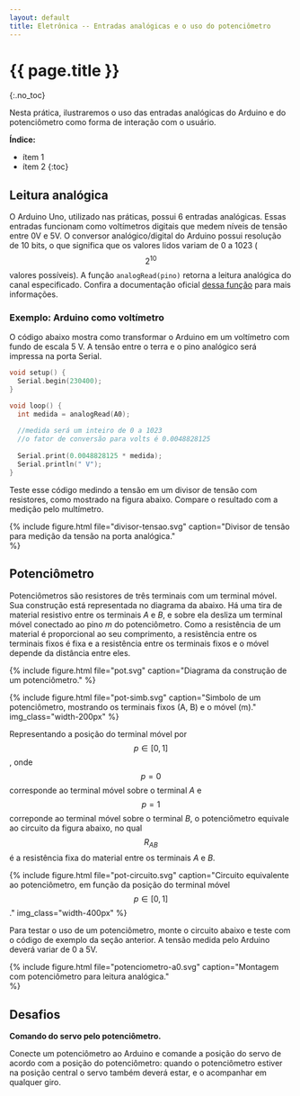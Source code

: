 ```yaml
---
layout: default
title: Eletrônica -- Entradas analógicas e o uso do potenciômetro
---
```


{{ page.title }}
================
{:.no_toc}

Nesta prática, ilustraremos o uso das entradas analógicas do Arduino e do
potenciômetro como forma de interação com o usuário.

**Índice:**
* ítem 1
* ítem 2
{:toc}

Leitura analógica
-----------------

O Arduino Uno, utilizado nas práticas, possui 6 entradas analógicas.
Essas entradas funcionam como voltímetros digitais que medem níveis de tensão
entre 0V e 5V.
O conversor analógico/digital do Arduino possui resolução de 10 bits, o que
significa que os valores lidos variam de 0 a 1023 ($$2^{10}$$ valores
possíveis).
A função `analogRead(pino)` retorna a leitura analógica do canal especificado.
Confira a documentação oficial [dessa função][analogRead] para
mais informações.

### Exemplo: Arduino como voltímetro

O código abaixo mostra como transformar o Arduino em um voltímetro com fundo de
escala 5 V. A tensão entre o terra e o pino analógico será impressa na porta
Serial.

```c++
void setup() {
  Serial.begin(230400);
}

void loop() {
  int medida = analogRead(A0);
  
  //medida será um inteiro de 0 a 1023
  //o fator de conversão para volts é 0.0048828125
  
  Serial.print(0.0048828125 * medida); 
  Serial.println(" V");
}
```

Teste esse código medindo a tensão em um divisor de tensão com resistores,
como mostrado na figura abaixo. Compare o resultado com a medição pelo
multímetro.

{%
   include figure.html
   file="divisor-tensao.svg"
   caption="Divisor de tensão para medição da tensão na porta analógica."   
%}

Potenciômetro
-------------

Potenciômetros são resistores de três terminais com um terminal móvel.
Sua construção está representada no diagrama da abaixo.
Há uma tira de material resistivo entre os terminais _A_ e _B_,
e sobre ela desliza um terminal móvel conectado ao pino _m_ do
potenciômetro.
Como a resistência de um material é proporcional ao seu comprimento,
a resistência entre os terminais fixos é fixa e a resistência entre os 
terminais fixos e o móvel depende da distância entre eles.

{%
   include figure.html
   file="pot.svg"
   caption="Diagrama da construção de um potenciômetro."
%}

{%
   include figure.html
   file="pot-simb.svg"
   caption="Simbolo de um potenciômetro, mostrando os terminais fixos (A, B)
            e o móvel (m)."
   img_class="width-200px"
%}


Representando a posição do terminal móvel por $$p\in[0,1]$$, onde $$p=0$$
corresponde ao terminal móvel sobre o terminal _A_ e $$p=1$$  correponde
ao terminal móvel sobre o terminal _B_, o potenciômetro equivale ao
circuito da figura abaixo, no qual $$R_{AB}$$ é a resistência 
fixa do material entre os terminais _A_ e _B_.


{%
   include figure.html
   file="pot-circuito.svg"
   caption="Circuito equivalente ao potenciômetro, em função da posição 
            do terminal móvel $$p\in[0,1]$$."
   img_class="width-400px"
%}


Para testar o uso de um potenciômetro, monte o circuito abaixo e teste com o
código de exemplo da seção anterior. A tensão medida pelo Arduino deverá
variar de 0 a 5V.

{%
   include figure.html
   file="potenciometro-a0.svg"
   caption="Montagem com potenciômetro para leitura analógica."   
%}


Desafios
--------

**Comando do servo pelo potenciômetro.**

Conecte um potenciômetro ao Arduino e comande a posição do servo de acordo
com a posição do potenciômetro: quando o potenciômetro estiver na posição
central o servo também deverá estar, e o acompanhar em qualquer giro.

[analogRead]: https://www.arduino.cc/en/Reference/AnalogRead

